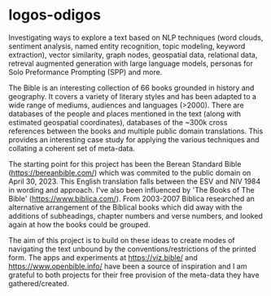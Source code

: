 # logos-odigos
Investigating ways to explore a text based on NLP techniques (word clouds, sentiment analysis, named entity recognition, topic modeling, keyword extraction), vector similarity, graph nodes, geospatial data, relational data, retreval augmented generation with large language models, personas for Solo Preformance Prompting (SPP) and more. 

The Bible is an interesting collection of 66 books grounded in history and geography. It covers a variety of literary styles and has been adapted to a wide range of mediums, audiences and languages (>2000). There are databases of the people and places mentioned in the text (along with estimated geospatial coordinates), databases of the ~300k cross references between the books and multiple public domain translations. This provides an interesting case study for applying the various techniques and collating a coherent set of meta-data.

The starting point for this project has been the Berean Standard Bible (https://bereanbible.com/) which was commited to the public domain on April 30, 2023. This English translation falls between the ESV and NIV 1984 in wording and approach. I've also been influenced by 'The Books of The Bible' (https://www.biblica.com/). From 2003-2007 Biblica researched an alternative arrangement of the Biblical books which did away with the additions of subheadings, chapter numbers and verse numbers, and looked again at how the books could be grouped.

The aim of this project is to build on these ideas to create modes of navigating the text unbound by the conventions/restrictions of the printed form. The apps and experiments at https://viz.bible/ and https://www.openbible.info/ have been a source of inspiration and I am grateful to both projects for their free provision of the meta-data they have gathered/created.
